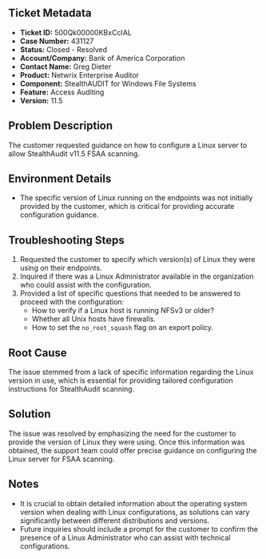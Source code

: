## Ticket Metadata
- **Ticket ID:** 500Qk00000KBxCcIAL
- **Case Number:** 431127
- **Status:** Closed - Resolved
- **Account/Company:** Bank of America Corporation
- **Contact Name:** Greg Dieter
- **Product:** Netwrix Enterprise Auditor
- **Component:** StealthAUDIT for Windows File Systems
- **Feature:** Access Auditing
- **Version:** 11.5

## Problem Description
The customer requested guidance on how to configure a Linux server to allow StealthAudit v11.5 FSAA scanning.

## Environment Details
- The specific version of Linux running on the endpoints was not initially provided by the customer, which is critical for providing accurate configuration guidance.

## Troubleshooting Steps
1. Requested the customer to specify which version(s) of Linux they were using on their endpoints.
2. Inquired if there was a Linux Administrator available in the organization who could assist with the configuration.
3. Provided a list of specific questions that needed to be answered to proceed with the configuration:
   - How to verify if a Linux host is running NFSv3 or older?
   - Whether all Unix hosts have firewalls.
   - How to set the `no_root_squash` flag on an export policy.

## Root Cause
The issue stemmed from a lack of specific information regarding the Linux version in use, which is essential for providing tailored configuration instructions for StealthAudit scanning.

## Solution
The issue was resolved by emphasizing the need for the customer to provide the version of Linux they were using. Once this information was obtained, the support team could offer precise guidance on configuring the Linux server for FSAA scanning.

## Notes
- It is crucial to obtain detailed information about the operating system version when dealing with Linux configurations, as solutions can vary significantly between different distributions and versions.
- Future inquiries should include a prompt for the customer to confirm the presence of a Linux Administrator who can assist with technical configurations.